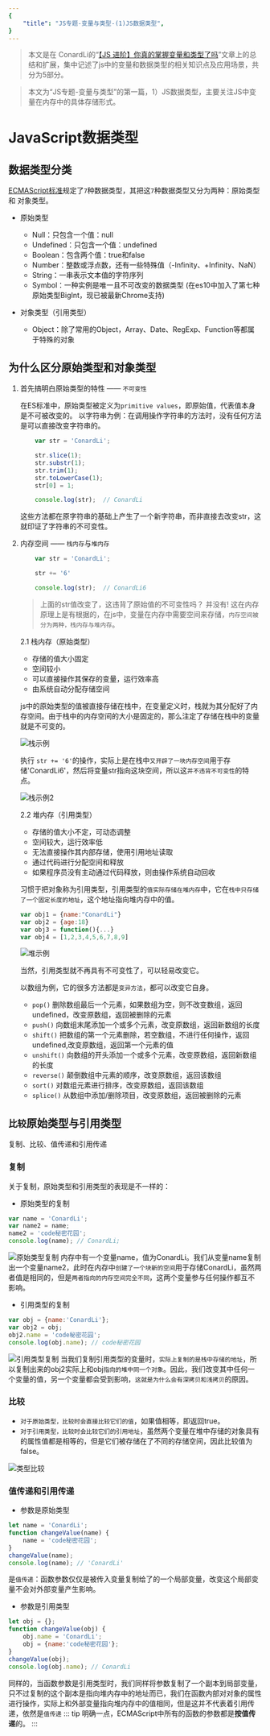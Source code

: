 ```yaml
---
{
    "title": "JS专题-变量与类型-(1)JS数据类型",
}
---
```


> 本文是在 ConardLi的“[【JS 进阶】你真的掌握变量和类型了吗](https://juejin.im/post/5cec1bcff265da1b8f1aa08f)”文章上的总结和扩展，集中记述了js中的变量和数据类型的相关知识点及应用场景，共分为5部分。

> 本文为“JS专题-变量与类型”的第一篇，1）JS数据类型，主要关注JS中变量在内存中的具体存储形式。

<!-- more -->

# JavaScript数据类型

## 数据类型分类

[ECMAScript标准](http://www.ecma-international.org/ecma-262/9.0/index.html)规定了`7`种数据类型，其把这`7`种数据类型又分为两种：原始类型 和 对象类型。
- 原始类型
    - Null：只包含一个值：null
    - Undefined：只包含一个值：undefined
    - Boolean：包含两个值：true和false
    - Number：整数或浮点数，还有一些特殊值（-Infinity、+Infinity、NaN）
    - String：一串表示文本值的字符序列
    - Symbol：一种实例是唯一且不可改变的数据类型
(在es10中加入了第七种原始类型BigInt，现已被最新Chrome支持)

- 对象类型（引用类型）
    - Object：除了常用的Object，Array、Date、RegExp、Function等都属于特殊的对象

## 为什么区分原始类型和对象类型

1. 首先搞明白原始类型的特性 —— `不可变性`

    在ES标准中，原始类型被定义为`primitive values`，即原始值，代表值本身是不可被改变的。
    以字符串为例：在调用操作字符串的方法时，没有任何方法是可以直接改变字符串的。

    ```js
        var str = 'ConardLi';

        str.slice(1);
        str.substr(1);
        str.trim(1);
        str.toLowerCase(1);
        str[0] = 1;

        console.log(str);  // ConardLi
    ```
    这些方法都在原字符串的基础上产生了一个新字符串，而非直接去改变str，这就印证了字符串的不可变性。

2. 内存空间 —— `栈内存`与`堆内存`
    ```js
        var str = 'ConardLi';

        str += '6'

        console.log(str);  // ConardLi6
    ```
    > 上面的str值改变了，这违背了原始值的不可变性吗？
    并没有! 这在内存原理上是有根据的，在js中，变量在内存中需要空间来存储，`内存空间被分为两种，栈内存与堆内存`。

    2.1 栈内存（原始类型）
    - 存储的值大小固定
    - 空间较小
    - 可以直接操作其保存的变量，运行效率高
    - 由系统自动分配存储空间

    js中的原始类型的值被直接存储在栈中，在变量定义时，栈就为其分配好了内存空间。由于栈中的内存空间的大小是固定的，那么注定了存储在栈中的变量就是不可变的。

    ![栈示例](./images/variablesAndTypes/stack1.png)

    执行 `str += '6'`的操作，实际上是在栈中`又开辟了一块内存空间`用于存储'ConardLi6'，然后将变量str指向这块空间，所以这`并不违背不可变性`的特点。

    ![栈示例2](./images/variablesAndTypes/stack2.png)

    2.2 堆内存（引用类型）
    - 存储的值大小不定，可动态调整
    - 空间较大，运行效率低
    - 无法直接操作其内部存储，使用引用地址读取
    - 通过代码进行分配空间和释放
    - 如果程序员没有主动通过代码释放，则由操作系统自动回收

    习惯于把对象称为引用类型，引用类型的`值实际存储在堆内存`中，它在`栈中只存储了一个固定长度的地址`，这个地址指向堆内存中的值。

    ```js
    var obj1 = {name:"ConardLi"}
    var obj2 = {age:18}
    var obj3 = function(){...}
    var obj4 = [1,2,3,4,5,6,7,8,9]
    ```
    ![堆示例](./images/variablesAndTypes/heap.png)

    当然，引用类型就不再具有不可变性了，可以轻易改变它。

    以数组为例，它的很多方法都是`变异方法`，都可以改变它自身。
    - `pop()` 删除数组最后一个元素，如果数组为空，则不改变数组，返回undefined，改变原数组，返回被删除的元素
    - `push()` 向数组末尾添加一个或多个元素，改变原数组，返回新数组的长度
    - `shift()` 把数组的第一个元素删除，若空数组，不进行任何操作，返回undefined,改变原数组，返回第一个元素的值
    - `unshift()` 向数组的开头添加一个或多个元素，改变原数组，返回新数组的长度
    - `reverse()` 颠倒数组中元素的顺序，改变原数组，返回该数组
    - `sort()` 对数组元素进行排序，改变原数组，返回该数组
    - `splice()` 从数组中添加/删除项目，改变原数组，返回被删除的元素

## `比较`原始类型与引用类型
复制、比较、值传递和引用传递

### 复制
关于复制，原始类型和引用类型的表现是不一样的：
- 原始类型的复制
```js
var name = 'ConardLi';
var name2 = name;
name2 = 'code秘密花园';
console.log(name); // ConardLi;
```
![原始类型复制](./images/variablesAndTypes/copy-basic-type.png)
内存中有一个变量name，值为ConardLi。我们从变量name复制出一个变量name2，此时在内存中`创建了一个块新的空间`用于存储ConardLi，虽然两者值是相同的，但是`两者指向的内存空间完全不同`，这两个变量参与任何操作都互不影响。

- 引用类型的复制
```js
var obj = {name:'ConardLi'};
var obj2 = obj;
obj2.name = 'code秘密花园';
console.log(obj.name); // code秘密花园
```
![引用类型复制](./images/variablesAndTypes/copy-reference-type.png)
当我们复制引用类型的变量时，`实际上复制的是栈中存储的地址`，所以复制出来的obj2实际上和obj`指向的堆中同一个对象`。因此，我们改变其中任何一个变量的值，另一个变量都会受到影响，`这就是为什么会有深拷贝和浅拷贝`的原因。

### 比较
- `对于原始类型，比较时会直接比较它们的值`，如果值相等，即返回true。
- `对于引用类型，比较时会比较它们的引用地址`，虽然两个变量在堆中存储的对象具有的属性值都是相等的，但是它们被存储在了不同的存储空间，因此比较值为false。

![类型比较](./images/variablesAndTypes/Comparison-of-types.png)

### 值传递和引用传递

- 参数是原始类型
```js
let name = 'ConardLi';
function changeValue(name) {
    name = 'code秘密花园';
}
changeValue(name);
console.log(name); // 'ConardLi'
```
是`值传递`：函数参数仅仅是被传入变量复制给了的一个局部变量，改变这个局部变量不会对外部变量产生影响。

- 参数是引用类型
```js
let obj = {};
function changeValue(obj) {
    obj.name = 'ConardLi';
    obj = {name:'code秘密花园'};
}
changeValue(obj);
console.log(obj.name); // ConardLi
```
同样的，当函数参数是引用类型时，我们同样将参数复制了一个副本到局部变量，只不过复制的这个副本是指向堆内存中的地址而已，我们在函数内部对对象的属性进行操作，实际上和外部变量指向堆内存中的值相同，但是这并不代表着引用传递，依然是`值传递`
::: tip
明确一点，ECMAScript中所有的函数的参数都是**按值传递**的。
:::
